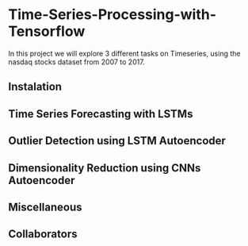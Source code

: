 # Time-Series-Processing-with-Tensorflow

In this project we will explore 3 different tasks on Timeseries, using the nasdaq stocks dataset from 2007 to 2017.

## Instalation

## Time Series Forecasting with LSTMs

## Outlier Detection using LSTM Autoencoder

## Dimensionality Reduction using CNNs Autoencoder

## Miscellaneous

## Collaborators
